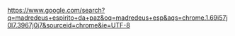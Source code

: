 https://www.google.com/search?q=madredeus+espirito+da+paz&oq=madredeus+esp&aqs=chrome.1.69i57j0l7.3967j0j7&sourceid=chrome&ie=UTF-8
